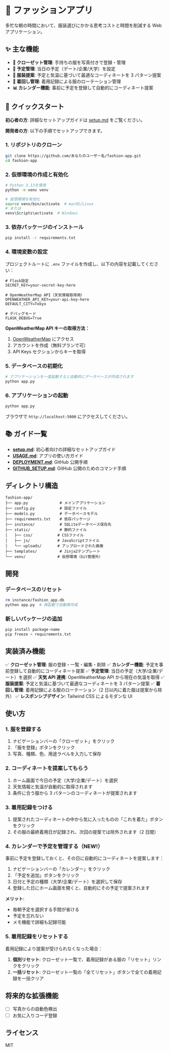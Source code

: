 # 👗 ファッションアプリ

多忙な朝の時間において、服装選びにかかる思考コストと時間を削減する Web アプリケーション。

## ✨ 主な機能

- **📸 クローゼット管理**: 手持ちの服を写真付きで登録・管理
- **📅 予定管理**: 当日の予定（デート/企業/大学）を設定
- **🎯 服装提案**: 予定と気温に基づいて最適なコーディネートを 3 パターン提案
- **🔄 着回し管理**: 着用記録による服のローテーション管理
- **📊 カレンダー機能**: 事前に予定を登録して自動的にコーディネート提案

## 🚀 クイックスタート

**初心者の方**: 詳細なセットアップガイドは [setup.md](./setup.md) をご覧ください。

**開発者の方**: 以下の手順でセットアップできます。

### 1. リポジトリのクローン

```bash
git clone https://github.com/あなたのユーザー名/fashion-app.git
cd fashion-app
```

### 2. 仮想環境の作成と有効化

```bash
# Python 3.13を使用
python -m venv venv

# 仮想環境を有効化
source venv/bin/activate  # macOS/Linux
# または
venv\Scripts\activate  # Windows
```

### 3. 依存パッケージのインストール

```bash
pip install -r requirements.txt
```

### 4. 環境変数の設定

プロジェクトルートに `.env` ファイルを作成し、以下の内容を記載してください：

```env
# Flask設定
SECRET_KEY=your-secret-key-here

# OpenWeatherMap API（天気情報取得用）
OPENWEATHER_API_KEY=your-api-key-here
DEFAULT_CITY=Tokyo

# デバッグモード
FLASK_DEBUG=True
```

**OpenWeatherMap API キーの取得方法：**

1. [OpenWeatherMap](https://openweathermap.org/api) にアクセス
2. アカウントを作成（無料プランで可）
3. API Keys セクションからキーを取得

### 5. データベースの初期化

```bash
# アプリケーションを一度起動すると自動的にデータベースが作成されます
python app.py
```

### 6. アプリケーションの起動

```bash
python app.py
```

ブラウザで `http://localhost:5000` にアクセスしてください。

## 📚 ガイド一覧

- **[setup.md](./setup.md)**: 初心者向けの詳細なセットアップガイド
- **[USAGE.md](./USAGE.md)**: アプリの使い方ガイド
- **[DEPLOYMENT.md](./DEPLOYMENT.md)**: GitHub 公開手順
- **[GITHUB_SETUP.md](./GITHUB_SETUP.md)**: GitHub 公開のためのコマンド手順

## ディレクトリ構造

```
fashion-app/
├── app.py              # メインアプリケーション
├── config.py           # 設定ファイル
├── models.py           # データベースモデル
├── requirements.txt    # 依存パッケージ
├── instance/           # SQLiteデータベース保存先
├── static/             # 静的ファイル
│   ├── css/           # CSSファイル
│   ├── js/            # JavaScriptファイル
│   └── uploads/       # アップロードされた画像
├── templates/          # Jinja2テンプレート
└── venv/              # 仮想環境（Git管理外）
```

## 開発

### データベースのリセット

```bash
rm instance/fashion_app.db
python app.py  # 再起動で自動再作成
```

### 新しいパッケージの追加

```bash
pip install package-name
pip freeze > requirements.txt
```

## 実装済み機能

✅ **クローゼット管理**: 服の登録・一覧・編集・削除
✅ **カレンダー機能**: 予定を事前登録して自動的にコーディネート提案
✅ **予定管理**: 当日の予定（大学/企業/デート）を選択
✅ **天気 API 連携**: OpenWeatherMap API から現在の気温を取得
✅ **服装提案**: 予定と気温に基づいて最適なコーディネートを 3 パターン提案
✅ **着回し管理**: 着用記録による服のローテーション（2 日以内に着た服は提案から除外）
✅ **レスポンシブデザイン**: Tailwind CSS によるモダンな UI

## 使い方

### 1. 服を登録する

1. ナビゲーションバーの「クローゼット」をクリック
2. 「服を登録」ボタンをクリック
3. 写真、種類、色、用途ラベルを入力して保存

### 2. コーディネートを提案してもらう

1. ホーム画面で今日の予定（大学/企業/デート）を選択
2. 天気情報と気温が自動的に取得されます
3. 条件に合う服から 3 パターンのコーディネートが提案されます

### 3. 着用記録をつける

1. 提案されたコーディネートの中から気に入ったものの「これを着た」ボタンをクリック
2. その服の最終着用日が記録され、次回の提案では除外されます（2 日間）

### 4. カレンダーで予定を管理する（NEW!）

事前に予定を登録しておくと、その日に自動的にコーディネートを提案します：

1. ナビゲーションバーの「カレンダー」をクリック
2. 「予定を追加」ボタンをクリック
3. 日付と予定の種類（大学/企業/デート）を選択して保存
4. 登録した日にホーム画面を開くと、自動的にその予定で提案されます

**メリット**:

- 毎朝予定を選択する手間が省ける
- 予定を忘れない
- メモ機能で詳細も記録可能

### 5. 着用記録をリセットする

着用記録により提案が受けられなくなった場合：

1. **個別リセット**: クローゼット一覧で、着用記録がある服の「リセット」リンクをクリック
2. **一括リセット**: クローゼット一覧の「全てリセット」ボタンで全ての着用記録を一括クリア

## 将来的な拡張機能

- [ ] 写真からの自動色検出
- [ ] お気に入りコーデ登録

## ライセンス

MIT
